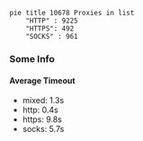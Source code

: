 
```mermaid
pie title 10678 Proxies in list
    "HTTP" : 9225
    "HTTPS": 492
    "SOCKS" : 961
```

### Some Info
#### Average Timeout

- mixed: 1.3s
- http: 0.4s
- https: 9.8s
- socks: 5.7s